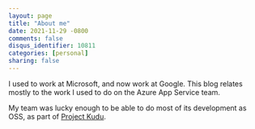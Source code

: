 ```yaml
---
layout: page
title: "About me"
date: 2021-11-29 -0800
comments: false
disqus_identifier: 10811
categories: [personal]
sharing: false
---
```


I used to work at Microsoft, and now work at Google. This blog relates mostly to the work I used to do on the Azure App Service team.

My team was lucky enough to be able to do most of its development as OSS, as part of [Project Kudu](https://github.com/projectkudu/kudu).
